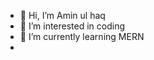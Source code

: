 - 👋 Hi, I’m Amin ul haq
- 👀 I’m interested in coding
- 🌱 I’m currently learning MERN
- 

<!---
AminG786/AminG786 is a ✨ special ✨ repository because its `README.md` (this file) appears on your GitHub profile.
You can click the Preview link to take a look at your changes.
--->
